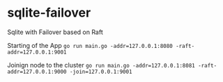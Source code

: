 # sqlite-failover

Sqlite with Failover based on Raft

Starting of the App
`go run main.go -addr=127.0.0.1:8080 -raft-addr=127.0.0.1:9001`

Joinign node to the cluster
`go run main.go -addr=127.0.0.1:8081 -raft-addr=127.0.0.1:9000 -join=127.0.0.1:9001`
